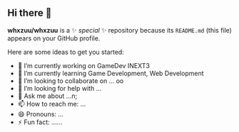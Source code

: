 ## Hi there 👋

**whxzuu/whxzuu** is a ✨ _special_ ✨ repository because its `README.md` (this file) appears on your GitHub profile.

Here are some ideas to get you started:

- 🔭 I’m currently working on GameDev INEXT3
- 🌱 I’m currently learning Game Development, Web Development
- 👯 I’m looking to collaborate on ...  oo
- 🤔 I’m looking for help with ...
- 💬 Ask me about ...n;
- 📫 How to reach me: ...
- 😄 Pronouns: ...
- ⚡ Fun fact: ......
